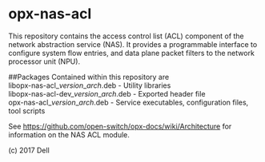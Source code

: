 # opx-nas-acl
This repository contains the access control list (ACL) component of the network abstraction service (NAS). It provides a programmable interface to configure system flow entries, and data plane packet filters to the network processor unit (NPU). 

##Packages
Contained within this repository are  
libopx-nas-acl\_*version*\_*arch*.deb           - Utility libraries  
libopx-nas-acl-dev\_*version*\_*arch*.deb       - Exported header file  
opx-nas-acl\_*version*\_*arch*.deb              - Service executables, configuration files, tool scripts 

See https://github.com/open-switch/opx-docs/wiki/Architecture for information on the NAS ACL module.

(c) 2017 Dell

